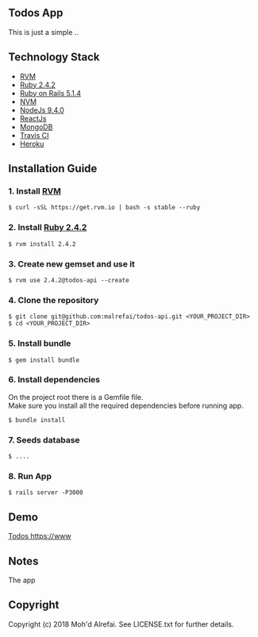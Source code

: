 
## Todos App

This is just a simple .. 

## Technology Stack

- [RVM][0]
- [Ruby 2.4.2][1]
- [Ruby on Rails 5.1.4][2]
- [NVM][3]
- [NodeJs 9.4.0][4]
- [ReactJs][5] 
- [MongoDB][6]
- [Travis CI][7]
- [Heroku][8]

## Installation Guide

### 1. Install [RVM][0]
    $ curl -sSL https://get.rvm.io | bash -s stable --ruby

### 2. Install [Ruby 2.4.2][1]
    $ rvm install 2.4.2
    
### 3. Create new gemset and use it
    $ rvm use 2.4.2@todos-api --create
    
### 4. Clone the repository
	$ git clone git@github.com:malrefai/todos-api.git <YOUR_PROJECT_DIR>
	$ cd <YOUR_PROJECT_DIR>
	
### 5. Install bundle
    $ gem install bundle

### 6. Install dependencies
On the project root there is a Gemfile file.  
Make sure you install all the required dependencies before running app.  

    $ bundle install
    
### 7. Seeds database
    $ ....
    
### 8. Run App
    $ rails server -P3000

## Demo  
[Todos https://www][9]
	
## Notes
The app

## Copyright
Copyright (c) 2018 Moh'd Alrefai. See LICENSE.txt for further details.


[0]: https://rvm.io/
[1]: https://www.ruby-lang.org/
[2]: http://rubyonrails.org/
[3]: https://github.com/creationix/nvm
[4]: https://nodejs.org/
[5]: https://reactjs.org/
[6]: https://www.mongodb.com/
[7]: https://travis-ci.org/
[8]: https://www.heroku.com/
[9]: https://www
